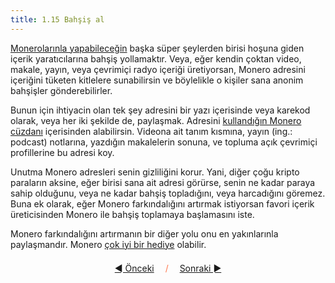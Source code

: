 ```yaml
---
title: 1.15 Bahşiş al
---
```


[Monerolarınla yapabileceğin](1.13_use_monero.md) başka süper
şeylerden birisi hoşuna giden içerik yaratıcılarına bahşiş
yollamaktır.  Veya, eğer kendin çoktan video, makale, yayın, veya
çevrimiçi radyo içeriği üretiyorsan, Monero adresini içeriğini tüketen
kitlelere sunabilirsin ve böylelikle o kişiler sana anonim bahşişler
gönderebilirler.

Bunun için ihtiyacin olan tek şey adresini bir yazı içerisinde veya
karekod olarak, veya her iki şekilde de, paylaşmak.  Adresini
[kullandığın Monero cüzdanı](1.02_get_a_monero_wallet.md) içerisinden
alabilirsin.  Videona ait tanım kısmına, yayın (ing.: podcast)
notlarına, yazdığın makalelerin sonuna, ve topluma açık çevrimiçi
profillerine bu adresi koy.

Unutma Monero adresleri senin gizliliğini korur.  Yani, diğer çoğu
kripto paraların aksine, eğer birisi sana ait adresi görürse, senin ne
kadar paraya sahip olduğunu, veya ne kadar bahşiş topladığını, veya
harcadığını göremez.  Buna ek olarak, eğer Monero farkındalığını
artırmak istiyorsan favori içerik üreticisinden Monero ile bahşiş
toplamaya başlamasını iste.

Monero farkındalığını artırmanın bir diğer yolu onu en yakınlarınla
paylaşmandır.  Monero [çok iyi bir hediye](1.16_gift_monero.md)
olabilir.



<p align='center' style='margin-top: 1.5em;'><span style='margin-right: 1em;'><a href="./1.14_buy_with_monero.md">◄ Önceki</a></span> <span style='color: #ff774d;'>/</span> <span style='margin-left: 1em;'><a href="./1.16_gift_monero.md">Sonraki ►</a></span></p>
